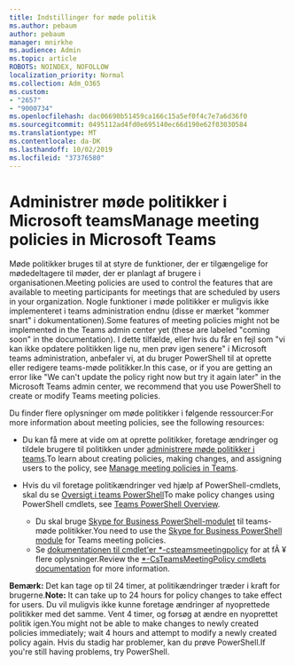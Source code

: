 ```yaml
---
title: Indstillinger for møde politik
ms.author: pebaum
author: pebaum
manager: mnirkhe
ms.audience: Admin
ms.topic: article
ROBOTS: NOINDEX, NOFOLLOW
localization_priority: Normal
ms.collection: Adm_O365
ms.custom:
- "2657"
- "9000734"
ms.openlocfilehash: dac06690b51459ca166c15a5ef0f4c7e7a6d36f0
ms.sourcegitcommit: 0495112ad4fd0e695140ec66d190e62f03030584
ms.translationtype: MT
ms.contentlocale: da-DK
ms.lasthandoff: 10/02/2019
ms.locfileid: "37376580"
---
```

# <a name="manage-meeting-policies-in-microsoft-teams"></a><span data-ttu-id="d342d-102">Administrer møde politikker i Microsoft teams</span><span class="sxs-lookup"><span data-stu-id="d342d-102">Manage meeting policies in Microsoft Teams</span></span>

<span data-ttu-id="d342d-103">Møde politikker bruges til at styre de funktioner, der er tilgængelige for mødedeltagere til møder, der er planlagt af brugere i organisationen.</span><span class="sxs-lookup"><span data-stu-id="d342d-103">Meeting policies are used to control the features that are available to meeting participants for meetings that are scheduled by users in your organization.</span></span> <span data-ttu-id="d342d-104">Nogle funktioner i møde politikker er muligvis ikke implementeret i teams administration endnu (disse er mærket "kommer snart" i dokumentationen).</span><span class="sxs-lookup"><span data-stu-id="d342d-104">Some features of meeting policies might not be implemented in the Teams admin center yet (these are labeled "coming soon" in the documentation).</span></span> <span data-ttu-id="d342d-105">I dette tilfælde, eller hvis du får en fejl som "vi kan ikke opdatere politikken lige nu, men prøv igen senere" i Microsoft teams administration, anbefaler vi, at du bruger PowerShell til at oprette eller redigere teams-møde politikker.</span><span class="sxs-lookup"><span data-stu-id="d342d-105">In this case, or if you are getting an error like "We can't update the policy right now but try it again later" in the Microsoft Teams admin center, we recommend that you use PowerShell to create or modify Teams meeting policies.</span></span> 

<span data-ttu-id="d342d-106">Du finder flere oplysninger om møde politikker i følgende ressourcer:</span><span class="sxs-lookup"><span data-stu-id="d342d-106">For more information about meeting policies, see the following resources:</span></span>

- <span data-ttu-id="d342d-107">Du kan få mere at vide om at oprette politikker, foretage ændringer og tildele brugere til politikken under [administrere møde politikker i teams](https://docs.microsoft.com/en-us/microsoftteams/meeting-policies-in-teams).</span><span class="sxs-lookup"><span data-stu-id="d342d-107">To learn about creating policies, making changes, and assigning users to the policy, see [Manage meeting policies in Teams](https://docs.microsoft.com/en-us/microsoftteams/meeting-policies-in-teams).</span></span>

- <span data-ttu-id="d342d-108">Hvis du vil foretage politikændringer ved hjælp af PowerShell-cmdlets, skal du se [Oversigt i teams PowerShell](https://docs.microsoft.com/microsoftteams/teams-powershell-overview)</span><span class="sxs-lookup"><span data-stu-id="d342d-108">To make policy changes using PowerShell cmdlets, see [Teams PowerShell Overview](https://docs.microsoft.com/microsoftteams/teams-powershell-overview).</span></span> 
    - <span data-ttu-id="d342d-109">Du skal bruge [Skype for Business PowerShell-modulet](https://www.microsoft.com/download/details.aspx?id=39366) til teams-møde politikker.</span><span class="sxs-lookup"><span data-stu-id="d342d-109">You need to use the [Skype for Business PowerShell module](https://www.microsoft.com/download/details.aspx?id=39366) for Teams meeting policies.</span></span> 
    - <span data-ttu-id="d342d-110">Se [dokumentationen til cmdlet'er \*-csteamsmeetingpolicy](https://docs.microsoft.com/search/?search=CsTeamsMeetingPolicy&view=skype-ps) for at fÃ ¥ flere oplysninger.</span><span class="sxs-lookup"><span data-stu-id="d342d-110">Review the [\*-CsTeamsMeetingPolicy cmdlets documentation](https://docs.microsoft.com/search/?search=CsTeamsMeetingPolicy&view=skype-ps) for more information.</span></span>

<span data-ttu-id="d342d-111">**Bemærk:** Det kan tage op til 24 timer, at politikændringer træder i kraft for brugerne.</span><span class="sxs-lookup"><span data-stu-id="d342d-111">**Note:** It can take up to 24 hours for policy changes to take effect for users.</span></span> <span data-ttu-id="d342d-112">Du vil muligvis ikke kunne foretage ændringer af nyoprettede politikker med det samme. Vent 4 timer, og forsøg at ændre en nyoprettet politik igen.</span><span class="sxs-lookup"><span data-stu-id="d342d-112">You might not be able to make changes to newly created policies immediately; wait 4 hours and attempt to modify a newly created policy again.</span></span> <span data-ttu-id="d342d-113">Hvis du stadig har problemer, kan du prøve PowerShell.</span><span class="sxs-lookup"><span data-stu-id="d342d-113">If you're still having problems, try PowerShell.</span></span>  